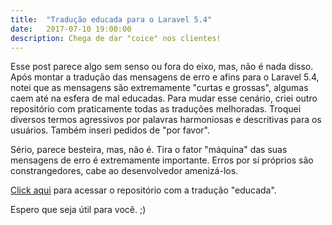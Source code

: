 ```yaml
---
title:  "Tradução educada para o Laravel 5.4"
date:   2017-07-10 19:00:00
description: Chega de dar "coice" nos clientes!
---
```


Esse post parece algo sem senso ou fora do eixo, mas, não é nada disso. Após montar a tradução das mensagens de erro e afins para o Laravel 5.4, notei que as mensagens são extremamente "curtas e grossas", algumas caem até na esfera de mal educadas. Para mudar esse cenário, criei outro repositório com praticamente todas as traduções melhoradas. Troquei diversos termos agressivos por palavras harmoniosas e descritivas para os usuários. Também inseri  pedidos de "por favor". 

Sério, parece besteira, mas, não é. Tira o fator "máquina" das suas mensagens de erro é extremamente importante. Erros por sí próprios são constrangedores, cabe ao desenvolvedor amenizá-los. 

[Click aqui](https://github.com/Leomhl/laravel-5.4-pt-br-localization-polite) para acessar o repositório com a tradução "educada".

Espero que seja útil para você. ;)